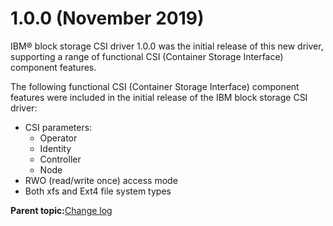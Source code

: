 # 1.0.0 \(November 2019\)

IBM® block storage CSI driver 1.0.0 was the initial release of this new driver, supporting a range of functional CSI \(Container Storage Interface\) component features.

The following functional CSI \(Container Storage Interface\) component features were included in the initial release of the IBM block storage CSI driver:

-   CSI parameters:
    -   Operator
    -   Identity
    -   Controller
    -   Node
-   RWO \(read/write once\) access mode
-   Both xfs and Ext4 file system types

**Parent topic:**[Change log](csi_rn_changelog.md)

